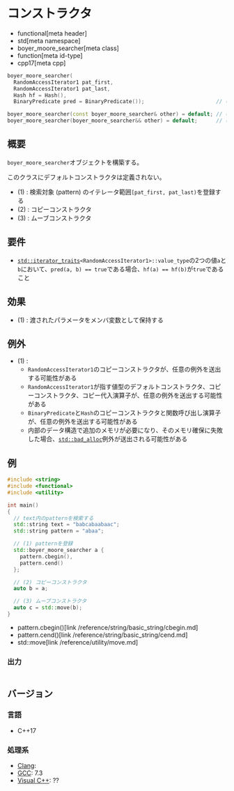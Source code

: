 # コンストラクタ
* functional[meta header]
* std[meta namespace]
* boyer_moore_searcher[meta class]
* function[meta id-type]
* cpp17[meta cpp]

```cpp
boyer_moore_searcher(
  RandomAccessIterator1 pat_first,
  RandomAccessIterator1 pat_last,
  Hash hf = Hash(),
  BinaryPredicate pred = BinaryPredicate());                       // (1)

boyer_moore_searcher(const boyer_moore_searcher& other) = default; // (2)
boyer_moore_searcher(boyer_moore_searcher&& other) = default;      // (3)
```

## 概要
`boyer_moore_searcher`オブジェクトを構築する。

このクラスにデフォルトコンストラクタは定義されない。

- (1) : 検索対象 (pattern) のイテレータ範囲`[pat_first, pat_last)`を登録する
- (2) : コピーコンストラクタ
- (3) : ムーブコンストラクタ


## 要件
- [`std::iterator_traits`](/reference/iterator/iterator_traits.md)`<RandomAccessIterator1>::value_type`の2つの値`a`と`b`において、`pred(a, b) == true`である場合、`hf(a) == hf(b)`が`true`であること


## 効果
- (1) : 渡されたパラメータをメンバ変数として保持する


## 例外
- (1) :
    - `RandomAccessIterator1`のコピーコンストラクタが、任意の例外を送出する可能性がある
    - `RandomAccessIterator1`が指す値型のデフォルトコンストラクタ、コピーコンストラクタ、コピー代入演算子が、任意の例外を送出する可能性がある
    - `BinaryPredicate`と`Hash`のコピーコンストラクタと関数呼び出し演算子が、任意の例外を送出する可能性がある
    - 内部のデータ構造で追加のメモリが必要になり、そのメモリ確保に失敗した場合、[`std::bad_alloc`](/reference/new/bad_alloc.md)例外が送出される可能性がある


## 例
```cpp example
#include <string>
#include <functional>
#include <utility>

int main()
{
  // text内のpatternを検索する
  std::string text = "babcabaabaac";
  std::string pattern = "abaa";

  // (1) patternを登録
  std::boyer_moore_searcher a {
    pattern.cbegin(),
    pattern.cend()
  };

  // (2) コピーコンストラクタ
  auto b = a;

  // (3) ムーブコンストラクタ
  auto c = std::move(b);
}
```
* pattern.cbegin()[link /reference/string/basic_string/cbegin.md]
* pattern.cend()[link /reference/string/basic_string/cend.md]
* std::move[link /reference/utility/move.md]

### 出力
```
```

## バージョン
### 言語
- C++17

### 処理系
- [Clang](/implementation.md#clang):
- [GCC](/implementation.md#gcc): 7.3
- [Visual C++](/implementation.md#visual_cpp): ??
